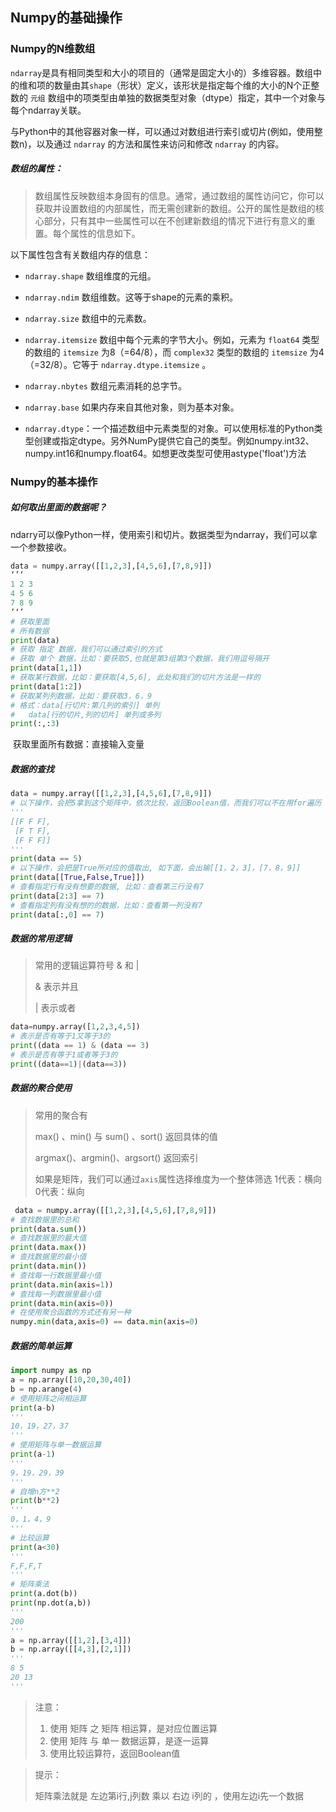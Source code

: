 ## Numpy的基础操作

### Numpy的N维数组

`ndarray`是具有相同类型和大小的项目的（通常是固定大小的）多维容器。数组中的维和项的数量由其`shape`（形状）定义，该形状是指定每个维的大小的N个正整数的 `元组` 数组中的项类型由单独的数据类型对象（dtype）指定，其中一个对象与每个ndarray关联。

与Python中的其他容器对象一样，可以通过对数组进行索引或切片(例如，使用整数n)，以及通过 `ndarray` 的方法和属性来访问和修改 `ndarray` 的内容。

##### 数组的属性：

>  数组属性反映数组本身固有的信息。通常，通过数组的属性访问它，你可以获取并设置数组的内部属性，而无需创建新的数组。公开的属性是数组的核心部分，只有其中一些属性可以在不创建新数组的情况下进行有意义的重置。每个属性的信息如下。

以下属性包含有关数组内存的信息：

- `ndarray.shape` 数组维度的元组。
- `ndarray.ndim` 数组维数。这等于shape的元素的乘积。
- `ndarray.size` 数组中的元素数。
- `ndarray.itemsize` 数组中每个元素的字节大小。例如，元素为 `float64` 类型的数组的 `itemsize` 为8（=64/8），而 `complex32` 类型的数组的 `itemsize` 为4（=32/8）。它等于 `ndarray.dtype.itemsize` 。
- `ndarray.nbytes` 数组元素消耗的总字节。
- `ndarray.base` 如果内存来自其他对象，则为基本对象。

- `ndarray.dtype`：一个描述数组中元素类型的对象。可以使用标准的Python类型创建或指定dtype。另外NumPy提供它自己的类型。例如numpy.int32、numpy.int16和numpy.float64。如想更改类型可使用astype('float')方法



### Numpy的基本操作

##### 如何取出里面的数据呢？

ndarry可以像Python一样，使用索引和切片。数据类型为ndarray，我们可以拿一个参数接收。

```python
data = numpy.array([[1,2,3],[4,5,6],[7,8,9]])
‘’‘
1 2 3
4 5 6
7 8 9
’‘’
# 获取里面
# 所有数据
print(data)
# 获取 指定 数据，我们可以通过索引的方式
# 获取 单个 数据，比如：要获取5,也就是第3组第3个数据，我们用逗号隔开
print(data[1,1])
# 获取某行数据，比如：要获取[4,5,6], 此处和我们的切片方法是一样的
print(data[1:2])
# 获取某列列数据，比如：要获取3，6，9
# 格式：data[行切片:第几列的索引] 单列
# 	data[行的切片,列的切片] 单列或多列
print(:,:3)
```

​	获取里面所有数据：直接输入变量

##### 数据的查找

```Python
data = numpy.array([[1,2,3],[4,5,6],[7,8,9]])
# 以下操作，会把5拿到这个矩阵中，依次比较，返回Boolean值，而我们可以不在用for遍历
'''
[[F F F],
 [F T F],
 [F F F]]
'''
print(data == 5)
# 以下操作，会把是True所对应的值取出, 如下面，会出输[[1，2，3]，[7，8，9]]
print(data[[True,False,True]])
# 查看指定行有没有想要的数据, 比如：查看第三行没有7
print(data[2:3] == 7)
# 查看指定列有没有想的的数据，比如：查看第一列没有7
print(data[:,0] == 7)

```

##### 数据的常用逻辑

> 常用的逻辑运算符号 & 和 |
>
> & 表示并且
>
> | 表示或者

```Python
data=numpy.array([1,2,3,4,5])
# 表示是否有等于1又等于3的
print((data == 1) & (data == 3)
# 表示是否有等于1或者等于3的
print((data==1)|(data==3))
```

##### 数据的聚合使用

> 常用的聚合有 
>
> max() 、min() 与 sum() 、sort() 返回具体的值
>
> argmax()、argmin()、argsort() 返回索引
>
> 如果是矩阵，我们可以通过`axis`属性选择维度为一个整体筛选 1代表：横向 0代表：纵向

```Python
 data = numpy.array([[1,2,3],[4,5,6],[7,8,9]])
# 查找数据里的总和
print(data.sum())
# 查找数据里的最大值
print(data.max())
# 查找数据里的最小值
print(data.min())
# 查找每一行数据里最小值
print(data.min(axis=1))
# 查找每一列数据里最小值
print(data.min(axis=0))
# 在使用聚合函数的方式还有另一种
numpy.min(data,axis=0) == data.min(axis=0)
```





##### 数据的简单运算

```python
import numpy as np
a = np.array([10,20,30,40])
b = np.arange(4)
# 使用矩阵之间相运算
print(a-b)
'''
10，19，27，37
'''
# 使用矩阵与单一数据运算
print(a-1)
'''
9，19，29，39
'''
# 自增n方**2
print(b**2)
'''
0，1，4，9
'''
# 比较运算
print(a<30)
'''
F,F,F,T
'''
# 矩阵乘法
print(a.dot(b))
print(np.dot(a,b))
'''
200
'''
a = np.array([[1,2],[3,4]])
b = np.array([[4,3],[2,1]])
'''
8 5
20 13
'''
```



> 注意：
>
> 1. 使用 矩阵 之 矩阵 相运算，是对应位置运算
> 2. 使用 矩阵 与 单一  数据运算，是逐一运算
> 3. 使用比较运算符，返回Boolean值



> 提示：
>
> 矩阵乘法就是 左边第i行,j列数 乘以 右边 i列的 ，使用左边i先一个数据